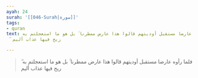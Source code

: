 ```yaml
---
ayah: 24
surah: '[[046-Surah|سورة]]'
tags:
- quran
text: فلما رأوه عارضا مستقبل أوديتهم قالوا هذا عارض ممطرنا ۚ بل هو ما استعجلتم به
  ۖ ريح فيها عذاب أليم

---
```

> فلما رأوه عارضا مستقبل أوديتهم قالوا هذا عارض ممطرنا ۚ بل هو ما استعجلتم به ۖ ريح فيها عذاب أليم
